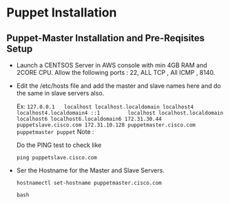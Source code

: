 # Puppet Installation

## Puppet-Master Installation and Pre-Reqisites Setup

  - Launch a CENTSOS Server in AWS console with min 4GB RAM and 2CORE CPU.
    Allow the following ports : 22, ALL TCP , All ICMP , 8140.
  
  - Edit the /etc/hosts file and add the master and slave names here and do the same in slave servers also.
  
    Ex: 
    `
        127.0.0.1   localhost localhost.localdomain localhost4 localhost4.localdomain4
        ::1         localhost localhost.localdomain localhost6 localhost6.localdomain6
        172.31.30.44 puppetslave.cisco.com
        172.31.10.128 puppetmaster.cisco.com puppetmaster puppet
     `
    Note : 
    
    Do the PING test to check like 
    
    `ping puppetslave.cisco.com`
    
        
  - Ser the Hostname for the Master and Slave Servers.
  
      `hostnamectl set-hostname puppetmaster.cisco.com`
      
      `bash`
